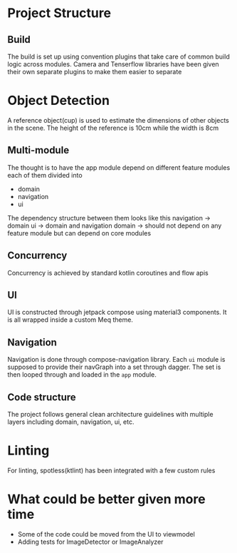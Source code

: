 # Project Structure

## Build

The build is set up using convention plugins that take care of common build logic across modules. Camera and Tenserflow libraries have been given their own separate plugins to make them easier to separate

# Object Detection
A reference object(cup) is used to estimate the dimensions of other objects in the scene. The height of the reference is 10cm while the width is 8cm

## Multi-module

The thought is to have the app module depend on different feature modules each of them divided into

- domain
- navigation
- ui

The dependency structure between them looks like this
navigation -> domain
ui -> domain and navigation
domain -> should not depend on any feature module but can depend on core modules

## Concurrency

Concurrency is achieved by standard kotlin coroutines and flow apis

## UI

UI is constructed through jetpack compose using material3 components. It is all wrapped inside a
custom Meq theme.

## Navigation

Navigation is done through compose-navigation library. Each `ui` module is supposed to provide their
navGraph into a set through dagger. The set is then looped through and loaded in the `app` module.

## Code structure

The project follows general clean architecture guidelines with multiple layers including domain, navigation, ui, etc.

# Linting

For linting, spotless(ktlint) has been integrated with a few custom rules

# What could be better given more time
- Some of the code could be moved from the UI to viewmodel
- Adding tests for ImageDetector or ImageAnalyzer
